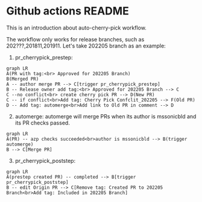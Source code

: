 # Github actions README

This is an introduction about auto-cherry-pick workflow.


The workflow only works for release branches, such as 202???,201811,201911. Let's take 202205 branch as an example:
1. pr_cherrypick_prestep:
```mermaid
graph LR
A(PR with tag:<br> Approved for 202205 Branch)
B(Merged PR)
A -- author merge PR --> C[trigger pr_cherrypick_prestep]
B -- Release owner add tag:<br> Approved for 202205 Branch --> C
C --no conflict<br> create cherry pick PR --> D(New PR)
C -- if conflict<br>Add tag: Cherry Pick Confclit_202205 --> F(Old PR)
D -- Add tag: automerge<br>Add link to Old PR in comment --> D
```
2. automerge:  automerge will merge PRs when its author is mssonicbld and its PR checks passed.
```mermaid
graph LR
A(PR) -- azp checks succeeded<br>author is mssonicbld --> B(trigger automerge)
B --> C[Merge PR]
```
3. pr_cherrypick_poststep:
```mermaid
graph LR
A(prestep created PR) -- completed --> B[trigger pr_cherrypick_poststep]
B -- edit Origin PR --> C[Remove tag: Created PR to 202205 Branch<br>Add tag: Included in 202205 Branch]
```
